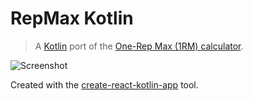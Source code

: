 # RepMax Kotlin

> A [Kotlin](https://kotlinlang.org/) port of the [One-Rep Max (1RM) calculator](https://github.com/ckjeldgaard/repmax).

![Screenshot](https://imgur.com/Q8BputN.png)

Created with the [create-react-kotlin-app](https://github.com/JetBrains/create-react-kotlin-app) tool.